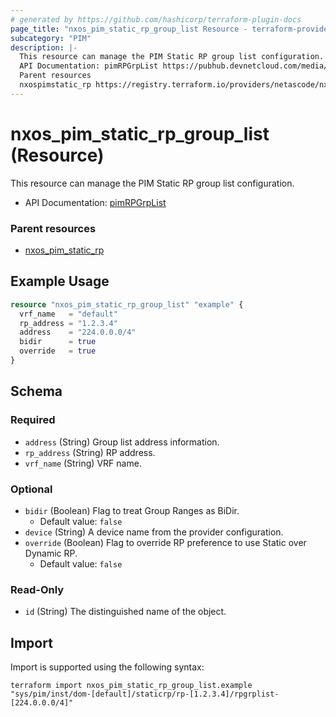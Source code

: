 ```yaml
---
# generated by https://github.com/hashicorp/terraform-plugin-docs
page_title: "nxos_pim_static_rp_group_list Resource - terraform-provider-nxos"
subcategory: "PIM"
description: |-
  This resource can manage the PIM Static RP group list configuration.
  API Documentation: pimRPGrpList https://pubhub.devnetcloud.com/media/dme-docs-10-2-2/docs/Layer%203/pim:RPGrpList/
  Parent resources
  nxospimstatic_rp https://registry.terraform.io/providers/netascode/nxos/latest/docs/resources/pim_static_rp
---
```


# nxos_pim_static_rp_group_list (Resource)

This resource can manage the PIM Static RP group list configuration.

- API Documentation: [pimRPGrpList](https://pubhub.devnetcloud.com/media/dme-docs-10-2-2/docs/Layer%203/pim:RPGrpList/)

### Parent resources

- [nxos_pim_static_rp](https://registry.terraform.io/providers/netascode/nxos/latest/docs/resources/pim_static_rp)

## Example Usage

```terraform
resource "nxos_pim_static_rp_group_list" "example" {
  vrf_name   = "default"
  rp_address = "1.2.3.4"
  address    = "224.0.0.0/4"
  bidir      = true
  override   = true
}
```

<!-- schema generated by tfplugindocs -->
## Schema

### Required

- `address` (String) Group list address information.
- `rp_address` (String) RP address.
- `vrf_name` (String) VRF name.

### Optional

- `bidir` (Boolean) Flag to treat Group Ranges as BiDir.
  - Default value: `false`
- `device` (String) A device name from the provider configuration.
- `override` (Boolean) Flag to override RP preference to use Static over Dynamic RP.
  - Default value: `false`

### Read-Only

- `id` (String) The distinguished name of the object.

## Import

Import is supported using the following syntax:

```shell
terraform import nxos_pim_static_rp_group_list.example "sys/pim/inst/dom-[default]/staticrp/rp-[1.2.3.4]/rpgrplist-[224.0.0.0/4]"
```
